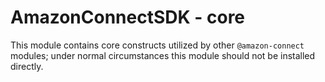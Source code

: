# AmazonConnectSDK - core

This module contains core constructs utilized by other `@amazon-connect` modules; under normal circumstances this module should not be installed directly.
